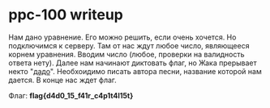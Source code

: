 # ppc-100 writeup

Нам дано уравнение. Его можно решить, если очень хочется. Но подключимся к серверу. Там от нас ждут любое число, являющееся корнем уравнения. Вводим число (любое, проверки на валидность ответа нету). Далее нам начинают диктовать флаг, но Жака прерывает некто "[дадо](http://scpfoundation.net/dado-hub)". Необхоидимо писать автора песни, название которой нам дается. В конце нас ждет флаг.

Флаг: **flag{d4d0_15_f41r_c4p1t4l15t}**